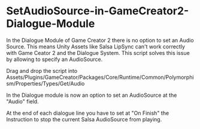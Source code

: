 # SetAudioSource-in-GameCreator2-Dialogue-Module
In the Dialogue Module of Game Creator 2 there is no option to set an Audio Source. This means Unity Assets like Salsa LipSync can't work correctly with Game Ceator 2 and the Dialogue System. This script solves this issue by allowing to specify an AudioSource.

Drag and drop the script into Assets/Plugins/GameCreator/Packages/Core/Runtime/Common/Polymorphism/Properties/Types/Get/Audio

In the Dialogue module is now an option to set an AudioSource at the "Audio" field.

At the end of each dialogue line you have to set at "On Finish" the Instruction to stop the current Salsa AudioSource from playing.
